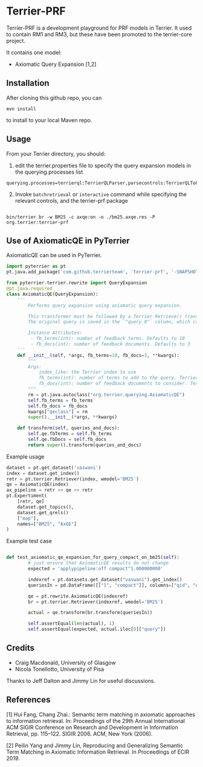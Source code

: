 # Terrier-PRF

Terrier-PRF is a development playground for PRF models in Terrier. It used to contain RM1 and RM3, but these have been promoted to the terrier-core project.

It contains one model:
 - Axiomatic Query Expansion [1,2]


## Installation

After cloning this github repo, you can 

```shell
mvn install
```

to install to your local Maven repo.

## Usage

From your Terrier directory, you should:

1. edit the terrier.properties file to specify the query expansion models in the querying.processes list

```
querying.processes=terrierql:TerrierQLParser,parsecontrols:TerrierQLToControls,parseql:TerrierQLToMatchingQueryTerms,matchopql:MatchingOpQLParser,applypipeline:ApplyTermPipeline,localmatching:LocalManager$ApplyLocalMatching,ax:AxiomaticQE,qe:QueryExpansion,labels:org.terrier.learning.LabelDecorator,filters:LocalManager$PostFilterProcess'

```

2. Invoke `batchretrieval` or `interactive` command while specifying the relevant controls, and the terrier-prf package

```shell

bin/terrier br -w BM25 -c axqe:on -o ./bm25.axqe.res -P org.terrier:terrier-prf

```

## Use of AxiomaticQE in PyTerrier

AxiomaticQE can be used in PyTerrier.

```python
import pyterrier as pt
pt.java.add_package('com.github.terrierteam', 'terrier-prf', '-SNAPSHOT')

from pyterrier.terrier.rewrite import QueryExpansion
@pt.java.required
class AxiomaticQE(QueryExpansion):
    '''
        Performs query expansion using axiomatic query expansion.

        This transformer must be followed by a Terrier Retrieve() transformer.
        The original query is saved in the `"query_0"` column, which can be restored using `pt.rewrite.reset()`.

        Instance Attributes:
         - fb_terms(int): number of feedback terms. Defaults to 10
         - fb_docs(int): number of feedback documents. Defaults to 3
    '''
    def __init__(self, *args, fb_terms=10, fb_docs=3, **kwargs):
        """
        Args:
            index_like: the Terrier index to use
            fb_terms(int): number of terms to add to the query. Terrier's default setting is 10 expansion terms.
            fb_docs(int): number of feedback documents to consider. Terrier's default setting is 3 feedback documents.
        """
        rm = pt.java.autoclass("org.terrier.querying.AxiomaticQE")
        self.fb_terms = fb_terms
        self.fb_docs = fb_docs
        kwargs["qeclass"] = rm
        super().__init__(*args, **kwargs)

    def transform(self, queries_and_docs):
        self.qe.fbTerms = self.fb_terms
        self.qe.fbDocs = self.fb_docs
        return super().transform(queries_and_docs)
```

Example usage
```python
dataset = pt.get_dataset('vaswani')
index = dataset.get_index()
retr = pt.terrier.Retriever(index, wmodel='BM25')
qe = AxiomaticQE(index)
ax_pipeline = retr >> qe >> retr
pt.Expertiment(
    [retr, qe]
    dataset.get_topics(),
    dataset.get_qrels()
    ["map"],
    names=["BM25", "AxQE"]
)
```

Example test case
```python

def test_axiomatic_qe_expansion_for_query_compact_on_bm25(self):
        # just ensure that AxiomaticQE results do not change
        expected = 'applypipeline:off compact^1.000000000'

        indexref = pt.datasets.get_dataset("vaswani").get_index()
        queriesIn = pd.DataFrame([["1", "compact"]], columns=["qid", "query"])

        qe = pt.rewrite.AxiomaticQE(indexref)
        br = pt.terrier.Retriever(indexref, wmodel='BM25')

        actual = qe.transform(br.transform(queriesIn))

        self.assertEqual(len(actual), 1)
        self.assertEqual(expected, actual.iloc[0]["query"])


```

## Credits

- Craig Macdonald, University of Glasgow
- Nicola Tonellotto, University of Pisa

Thanks to Jeff Dalton and Jimmy Lin for useful discussions.

## References

[1] Hui Fang, Chang Zhai.: Semantic term matching in axiomatic approaches to information retrieval. In: Proceedings of the 29th Annual International ACM SIGIR Conference on Research and Development in Information Retrieval, pp. 115–122. SIGIR 2006. ACM, New York (2006). 

[2] Peilin Yang and Jimmy Lin, Reproducing and Generalizing Semantic Term Matching in Axiomatic Information Retrieval. In Proceedings of ECIR  2019.
